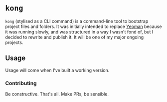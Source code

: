 # `kong`

`kong` (stylised as a CLI command) is a command-line tool to bootstrap project files and folders. It was initially intended to replace [Yeoman](https://yeoman.io/) because it was running slowly, and was structured in a way I wasn't fond of, but I decided to rewrite and publish it. It will be one of my major ongoing projects.

## Usage

Usage will come when I've built a working version.

### Contributing

Be constructive. That's all. Make PRs, be sensible.
